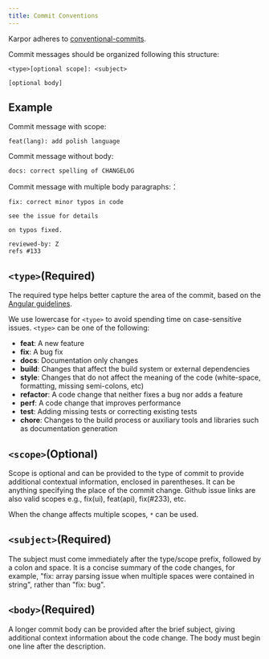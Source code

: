 ```yaml
---
title: Commit Conventions
---
```


Karpor adheres to [conventional-commits](https://www.conventionalcommits.org/en/v1.0.0/).

Commit messages should be organized following this structure:

```
<type>[optional scope]: <subject>

[optional body]
```

## Example

Commit message with scope:

```
feat(lang): add polish language
```

Commit message without body:

```
docs: correct spelling of CHANGELOG
```

Commit message with multiple body paragraphs:：

```
fix: correct minor typos in code

see the issue for details

on typos fixed.

reviewed-by: Z
refs #133
```

## `<type>`(Required)
The required type helps better capture the area of the commit, based on the [Angular guidelines](https://github.com/angular/angular/blob/22b96b9/CONTRIBUTING.md#-commit-message-guidelines).

We use lowercase for `<type>` to avoid spending time on case-sensitive issues. `<type>` can be one of the following:

- **feat**: A new feature
- **fix**: A bug fix
- **docs**: Documentation only changes
- **build**: Changes that affect the build system or external dependencies
- **style**: Changes that do not affect the meaning of the code (white-space, formatting, missing semi-colons, etc)
- **refactor**: A code change that neither fixes a bug nor adds a feature
- **perf**: A code change that improves performance
- **test**: Adding missing tests or correcting existing tests
- **chore**: Changes to the build process or auxiliary tools and libraries such as documentation generation

## `<scope>`(Optional)

Scope is optional and can be provided to the type of commit to provide additional contextual information, enclosed in parentheses. It can be anything specifying the place of the commit change. Github issue links are also valid scopes e.g., fix(ui), feat(api), fix(#233), etc.

When the change affects multiple scopes, `*` can be used.

## `<subject>`(Required)

The subject must come immediately after the type/scope prefix, followed by a colon and space. It is a concise summary of the code changes, for example, "fix: array parsing issue when multiple spaces were contained in string", rather than "fix: bug".

## `<body>`(Required)

A longer commit body can be provided after the brief subject, giving additional context information about the code change. The body must begin one line after the description.

